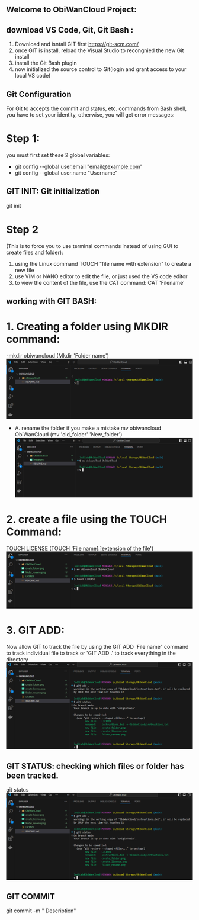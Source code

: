 ## Welcome to ObiWanCloud Project:

## download VS Code, Git, Git Bash :
1. Download and isntall GIT first https://git-scm.com/
2. once GIT is install, reload the Visual Studio to recongnied the new Git install
3. install the Git Bash plugin
4. now initialized the source control to Git(login and grant access to your local VS code)


## Git Configuration

For Git to accepts the commit and status, etc. commands from Bash shell, you have to set your identity, otherwise, you will get error messages:

# Step 1:
 
you must first set these 2 global variables:
- git config --global user.email "email@example.com"
- git config --global user.name  "Username"

## GIT INIT: Git initialization
git init

# Step 2
(This is to force you to use terminal commands instead of using GUI to create files and folder):
1. using the Linux command TOUCH "file name with extension" to create a new file
2. use VIM or NANO editor to edit the file, or just used the VS code editor
3. to view the content of the file, use the CAT command: CAT 'Filename'


## working with GIT BASH:
 
# 1. Creating a folder using MKDIR command:
-mkdir obiwancloud (Mkdir 'Folder name')
![alt text](create_folder.png)
- A. rename the folder if you make a mistake
mv obiwancloud ObiWanCloud (mv 'old_folder' 'New_folder')
![alt text](folder_rename.png)

# 2. create a file using the TOUCH Command:
TOUCH LICENSE (TOUCH 'File name[.]extension of the file')
![alt text](create_license.png)

# 3. GIT ADD: 
Now allow GIT to track the file by using the GIT ADD 'File name" command to track individual file to track or 'GIT ADD .' to track everything in the directory
![alt text](track_folder.png)


## GIT STATUS: checking which files or folder has been tracked.
git status
![alt text](track_folder.png)

## GIT COMMIT
git commit -m " Description"
